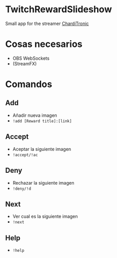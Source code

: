 # TwitchRewardSlideshow

Small app for the streamer [ChardiTronic](https://www.twitch.tv/charditronic/)

# Cosas necesarios
- OBS WebSockets
- (StreamFX)

# Comandos
## Add
- Añadir nueva imagen
- ``!add [Reward title]:[link]``
## Accept
- Aceptar la siguiente imagen
- ``!accept/!ac``
## Deny
- Rechazar la siguiente imagen
- ``!deny/!d``
## Next
- Ver cual es la siguiente imagen
- ``!next``
## Help
- ``!help``
